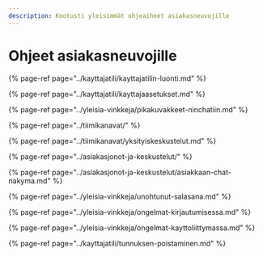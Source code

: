 ```yaml
---
description: Kootusti yleisimmät ohjeaiheet asiakasneuvojille
---
```


# Ohjeet asiakasneuvojille

{% page-ref page="../kayttajatili/kayttajatilin-luonti.md" %}

{% page-ref page="../kayttajatili/kayttajaasetukset.md" %}

{% page-ref page="../yleisia-vinkkeja/pikakuvakkeet-ninchatiin.md" %}

{% page-ref page="../tiimikanavat/" %}

{% page-ref page="../tiimikanavat/yksityiskeskustelut.md" %}

{% page-ref page="../asiakasjonot-ja-keskustelut/" %}

{% page-ref page="../asiakasjonot-ja-keskustelut/asiakkaan-chat-nakyma.md" %}

{% page-ref page="../yleisia-vinkkeja/unohtunut-salasana.md" %}

{% page-ref page="../yleisia-vinkkeja/ongelmat-kirjautumisessa.md" %}

{% page-ref page="../yleisia-vinkkeja/ongelmat-kayttoliittymassa.md" %}

{% page-ref page="../kayttajatili/tunnuksen-poistaminen.md" %}

